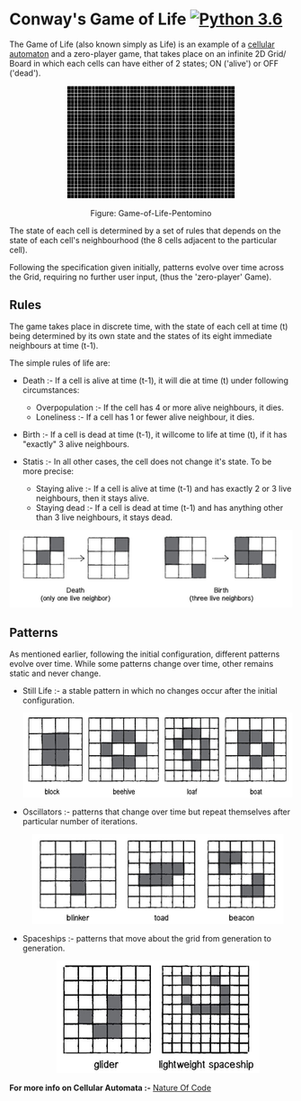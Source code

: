 # Conway's Game of Life [![Python 3.6](https://img.shields.io/badge/python-3.7-blue.svg)](https://www.python.org/downloads/release/python-370/)

The Game of Life (also known simply as Life) is an example of a [cellular automaton][CA] and a zero-player game, that takes place on an infinite 2D Grid/ Board in which each cells can have either of 2 states; ON ('alive') or OFF ('dead').

<p align="center"><img src="assets/example.gif" alt="2D Cellular Automata" width = "300px"></p>

<p align="center">Figure: Game-of-Life-Pentomino</p>

The state of each cell is determined by a set of rules that depends on the state of each cell's neighbourhood (the 8 cells adjacent to the particular cell).

Following the specification given initially, patterns evolve over time across the Grid, requiring no further user input, (thus the 'zero-player' Game).

## Rules

The game takes place in discrete time, with the state of each cell at time (t) being determined by its own state and the states of its eight immediate neighbours at time (t-1).

The simple rules of life are:

- Death :- If a cell is alive at time (t-1), it will die at time (t) under following circumstances:
  - Overpopulation :- If the cell has 4 or more alive neighbours, it dies.
  - Loneliness :- If a cell has 1 or fewer alive neighbour, it dies.

- Birth :- If a cell is dead at time (t-1), it willcome to life at time (t), if it has "exactly" 3 alive neighbours.

- Statis :- In all other cases, the cell does not change it's state. To be more precise:
  - Staying alive :- If a cell is alive at time (t-1) and has exactly 2 or 3 live neighbours, then it stays alive.
  - Staying dead :- If a cell is dead at time (t-1) and has anything other than 3 live neighbours, it stays dead.
  
![Cell State Change](assets/changeState.jpg)

## Patterns

As mentioned earlier, following the initial configuration, different patterns evolve over time. While some patterns change over time, other remains static and never change.

- Still Life :- a stable pattern in which no changes occur after the initial configuration.
  <p align="center"><img src="assets/stillLife.jpg" alt="Still Life" height="150px"/></p>

- Oscillators :- patterns that change over time but repeat themselves after particular number of iterations.
  <p align="center"><img src="assets/oscillator.jpg" alt="Oscillators" height="160px"/></p>

- Spaceships :- patterns that move about the grid from generation to generation.
  <p align="center"><img src="assets/spaceship.jpg" alt="Spaceships" height="200px"/></p>


**For more info on Cellular Automata :-** [Nature Of Code][noc]

[//]: # (These are reference links used in the body of this note. )

[CA]: <https://mathworld.wolfram.com/CellularAutomaton.html#:~:text=A%20cellular%20automaton%20is%20a,many%20time%20steps%20as%20desired.>

[noc]: <https://natureofcode.com/book/chapter-7-cellular-automata/>
